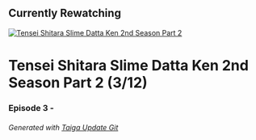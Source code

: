 ﻿
## Currently Rewatching

[![Tensei Shitara Slime Datta Ken 2nd Season Part 2](https://s4.anilist.co/file/anilistcdn/media/anime/cover/medium/bx116742-jn0dW23ftehq.jpg)](https://anilist.co/anime/116742)

# Tensei Shitara Slime Datta Ken 2nd Season Part 2 (3/12)

### Episode 3 - 

###### *Generated with [Taiga Update Git](https://github.com/nike4613/taiga-update-git)*